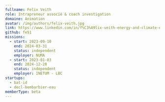 ```yaml
---
fullname: Felix Veith
role: Intrapreneur associé & coach investigation
domaine: Animation
avatar: /img/authors/felix-veith.jpg
link: https://www.linkedin.com/in/f%C3%A9lix-veith-energy-and-climate-engineer/
github: fe51
missions:
  - start: 2023-09-10
    end: 2024-03-31
    status: independent
    employer: NUMA
  - start: 2023-01-03
    end: 2024-12-28
    status: independent
    employer: INETUM - LBC
startups:
  - bat-id
  - decl-bombarbier-eau
memberType: beta
---
```

